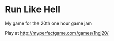 # Run Like Hell
My game for the 20th one hour game jam

Play at http://myperfectgame.com/games/1hgj20/
